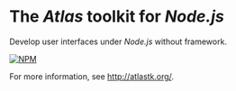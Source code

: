 # The *Atlas* toolkit for *Node.js*

Develop user interfaces under *Node.js* without framework.

[![NPM](https://nodei.co/npm/atlas-node.png)](https://nodei.co/npm/atlas-node/)

For more information, see <http://atlastk.org/>.